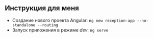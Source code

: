 ## Инструкция для меня
- Создание нового проекта Angular: ``ng new reception-app --no-standalone --routing``
- Запуск приложения в режиме *dev*: ``ng serve``
